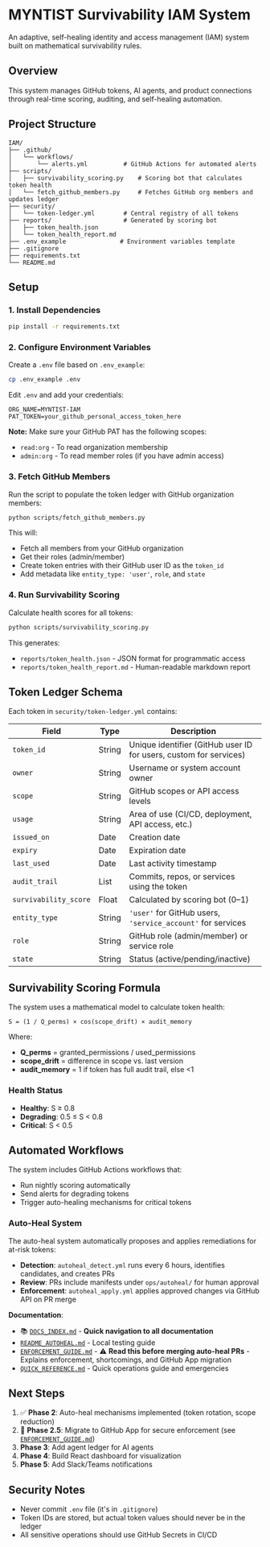 # MYNTIST Survivability IAM System

An adaptive, self-healing identity and access management (IAM) system built on mathematical survivability rules.

## Overview

This system manages GitHub tokens, AI agents, and product connections through real-time scoring, auditing, and self-healing automation.

## Project Structure

```
IAM/
├── .github/
│   └── workflows/
│       └── alerts.yml          # GitHub Actions for automated alerts
├── scripts/
│   ├── survivability_scoring.py    # Scoring bot that calculates token health
│   └── fetch_github_members.py     # Fetches GitHub org members and updates ledger
├── security/
│   └── token-ledger.yml        # Central registry of all tokens
├── reports/                    # Generated by scoring bot
│   ├── token_health.json
│   └── token_health_report.md
├── .env_example               # Environment variables template
├── .gitignore
├── requirements.txt
└── README.md
```

## Setup

### 1. Install Dependencies

```bash
pip install -r requirements.txt
```

### 2. Configure Environment Variables

Create a `.env` file based on `.env_example`:

```bash
cp .env_example .env
```

Edit `.env` and add your credentials:

```
ORG_NAME=MYNTIST-IAM
PAT_TOKEN=your_github_personal_access_token_here
```

**Note:** Make sure your GitHub PAT has the following scopes:
- `read:org` - To read organization membership
- `admin:org` - To read member roles (if you have admin access)

### 3. Fetch GitHub Members

Run the script to populate the token ledger with GitHub organization members:

```bash
python scripts/fetch_github_members.py
```

This will:
- Fetch all members from your GitHub organization
- Get their roles (admin/member)
- Create token entries with their GitHub user ID as the `token_id`
- Add metadata like `entity_type: 'user'`, `role`, and `state`

### 4. Run Survivability Scoring

Calculate health scores for all tokens:

```bash
python scripts/survivability_scoring.py
```

This generates:
- `reports/token_health.json` - JSON format for programmatic access
- `reports/token_health_report.md` - Human-readable markdown report

## Token Ledger Schema

Each token in `security/token-ledger.yml` contains:

| Field | Type | Description |
|-------|------|-------------|
| `token_id` | String | Unique identifier (GitHub user ID for users, custom for services) |
| `owner` | String | Username or system account owner |
| `scope` | String | GitHub scopes or API access levels |
| `usage` | String | Area of use (CI/CD, deployment, API access, etc.) |
| `issued_on` | Date | Creation date |
| `expiry` | Date | Expiration date |
| `last_used` | Date | Last activity timestamp |
| `audit_trail` | List | Commits, repos, or services using the token |
| `survivability_score` | Float | Calculated by scoring bot (0–1) |
| `entity_type` | String | `'user'` for GitHub users, `'service_account'` for services |
| `role` | String | GitHub role (admin/member) or service role |
| `state` | String | Status (active/pending/inactive) |

## Survivability Scoring Formula

The system uses a mathematical model to calculate token health:

```
S = (1 / Q_perms) × cos(scope_drift) × audit_memory
```

Where:
- **Q_perms** = granted_permissions / used_permissions
- **scope_drift** = difference in scope vs. last version
- **audit_memory** = 1 if token has full audit trail, else <1

### Health Status

- **Healthy**: S ≥ 0.8
- **Degrading**: 0.5 ≤ S < 0.8
- **Critical**: S < 0.5

## Automated Workflows

The system includes GitHub Actions workflows that:
- Run nightly scoring automatically
- Send alerts for degrading tokens
- Trigger auto-healing mechanisms for critical tokens

### Auto-Heal System

The auto-heal system automatically proposes and applies remediations for at-risk tokens:

- **Detection**: `autoheal_detect.yml` runs every 6 hours, identifies candidates, and creates PRs
- **Review**: PRs include manifests under `ops/autoheal/` for human approval
- **Enforcement**: `autoheal_apply.yml` applies approved changes via GitHub API on PR merge

**Documentation**:
- 📚 [`DOCS_INDEX.md`](DOCS_INDEX.md) - **Quick navigation to all documentation**
- [`README_AUTOHEAL.md`](README_AUTOHEAL.md) - Local testing guide
- [`ENFORCEMENT_GUIDE.md`](ENFORCEMENT_GUIDE.md) - ⚠️ **Read this before merging auto-heal PRs** - Explains enforcement, shortcomings, and GitHub App migration
- [`QUICK_REFERENCE.md`](QUICK_REFERENCE.md) - Quick operations guide and emergencies

## Next Steps

1. ✅ **Phase 2**: Auto-heal mechanisms implemented (token rotation, scope reduction)
2. 🔄 **Phase 2.5**: Migrate to GitHub App for secure enforcement (see [`ENFORCEMENT_GUIDE.md`](ENFORCEMENT_GUIDE.md))
3. **Phase 3**: Add agent ledger for AI agents
4. **Phase 4**: Build React dashboard for visualization
5. **Phase 5**: Add Slack/Teams notifications

## Security Notes

- Never commit `.env` file (it's in `.gitignore`)
- Token IDs are stored, but actual token values should never be in the ledger
- All sensitive operations should use GitHub Secrets in CI/CD

